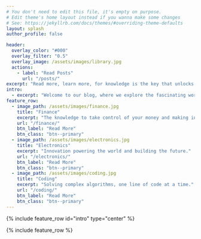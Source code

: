 ```yaml
---
# You don't need to edit this file, it's empty on purpose.
# Edit theme's home layout instead if you wanna make some changes
# See: https://jekyllrb.com/docs/themes/#overriding-theme-defaults
layout: splash
author_profile: false

header:
  overlay_color: "#000"
  overlay_filter: "0.5"
  overlay_image: /assets/images/library.jpg
  actions:
    - label: "Read Posts"
      url: "/posts/"
excerpt: "Read more, learn more, for knowledge is the key that unlocks the doors of opportunity, illuminates the path to success, and empowers you to navigate life's challenges."
intro: 
  - excerpt: "Welcome to our blog, where we explore the fascinating worlds of finance, electronics engineering, and computer science. Our engaging contents will inspire you to learn more about these exciting and dynamic fields."
feature_row:
  - image_path: /assets/images/finance.jpg
    title: "Finance"
    excerpt: "The knowledge to take control of your money and making informed choices."
    url: "/finance/"
    btn_label: "Read More"
    btn_class: "btn--primary"
  - image_path: /assets/images/electronics.jpg
    title: "Electronics"
    excerpt: "Innovation powering the world and building the future."
    url: "/electronics/"
    btn_label: "Read More"
    btn_class: "btn--primary"
  - image_path: /assets/images/coding.jpg
    title: "Coding"
    excerpt: "Solving complex algorithms, one line of code at a time."
    url: "/coding/"
    btn_label: "Read More"
    btn_class: "btn--primary"
---
```


{% include feature_row id="intro" type="center" %}

{% include feature_row %}